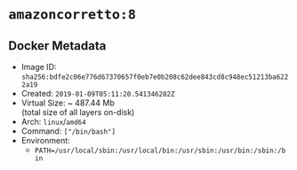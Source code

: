 # `amazoncorretto:8`

## Docker Metadata

- Image ID: `sha256:bdfe2c06e776d67370657f0eb7e0b208c62dee843cd8c948ec51213ba6222a19`
- Created: `2019-01-09T05:11:20.541346202Z`
- Virtual Size: ~ 487.44 Mb  
  (total size of all layers on-disk)
- Arch: `linux`/`amd64`
- Command: `["/bin/bash"]`
- Environment:
  - `PATH=/usr/local/sbin:/usr/local/bin:/usr/sbin:/usr/bin:/sbin:/bin`
